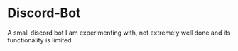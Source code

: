 # Discord-Bot
A small discord bot I am experimenting with, not extremely well done and its functionality is limited.
